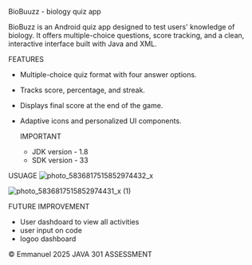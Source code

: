 
BioBuuzz - biology quiz app

BioBuzz is an Android quiz app designed to test users' knowledge of biology. It offers multiple-choice questions, score tracking, and a clean, interactive interface built with Java and XML.

FEATURES

- Multiple-choice quiz format with four answer options.
- Tracks score, percentage, and streak.
- Displays final score at the end of the game.
- Adaptive icons and personalized UI components.

  IMPORTANT
  - JDK version - 1.8
  - SDK version - 33

USUAGE
![photo_5836817515852974432_x](https://github.com/user-attachments/assets/45c15128-2a34-420b-9679-ffb67eb04e70)

![photo_5836817515852974431_x (1)](https://github.com/user-attachments/assets/732a019c-6a32-40c9-850c-fa5946710077)



FUTURE IMPROVEMENT
- User dashdoard to view all activities
- user input on code
- logoo dashboard

©️ Emmanuel 2025
JAVA 301 ASSESSMENT 
